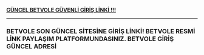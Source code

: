 <a title="BETVOLE GİRİŞ" href="https://shorturl.at/kvNKb"><b>GÜNCEL BETVOLE GÜVENLİ GİRİŞ LİNKİ !!!</b></a><hr>


<h3>BETVOLE SON GÜNCEL SİTESİNE GİRİŞ LİNKİ! BETVOLE RESMİ LİNK PAYLAŞIM PLATFORMUNDASINIZ. BETVOLE GİRİŞ GÜNCEL ADRESİ</h3>
